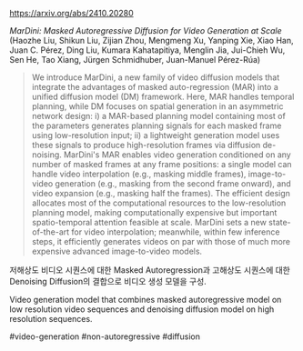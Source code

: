 https://arxiv.org/abs/2410.20280

*MarDini: Masked Autoregressive Diffusion for Video Generation at Scale* (Haozhe Liu, Shikun Liu, Zijian Zhou, Mengmeng Xu, Yanping Xie, Xiao Han, Juan C. Pérez, Ding Liu, Kumara Kahatapitiya, Menglin Jia, Jui-Chieh Wu, Sen He, Tao Xiang, Jürgen Schmidhuber, Juan-Manuel Pérez-Rúa)

> We introduce MarDini, a new family of video diffusion models that integrate the advantages of masked auto-regression (MAR) into a unified diffusion model (DM) framework. Here, MAR handles temporal planning, while DM focuses on spatial generation in an asymmetric network design: i) a MAR-based planning model containing most of the parameters generates planning signals for each masked frame using low-resolution input; ii) a lightweight generation model uses these signals to produce high-resolution frames via diffusion de-noising. MarDini's MAR enables video generation conditioned on any number of masked frames at any frame positions: a single model can handle video interpolation (e.g., masking middle frames), image-to-video generation (e.g., masking from the second frame onward), and video expansion (e.g., masking half the frames). The efficient design allocates most of the computational resources to the low-resolution planning model, making computationally expensive but important spatio-temporal attention feasible at scale. MarDini sets a new state-of-the-art for video interpolation; meanwhile, within few inference steps, it efficiently generates videos on par with those of much more expensive advanced image-to-video models.

저해상도 비디오 시퀀스에 대한 Masked Autoregression과 고해상도 시퀀스에 대한 Denoising Diffusion의 결합으로 비디오 생성 모델을 구성.

<english>
Video generation model that combines masked autoregressive model on low resolution video sequences and denoising diffusion model on high resolution sequences.
</english>

#video-generation #non-autoregressive #diffusion 